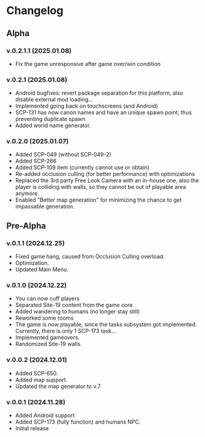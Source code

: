 # Changelog
## Alpha
### v.0.2.1.1 (2025.01.08)
- Fix the game unresponsive after game over/win condition
### v.0.2.1 (2025.01.08)
- Android bugfixes: revert package separation for this platform, also disable external mod loading...
- Implemented going back on touchscreens (and Android)
- SCP-131 has now canon names and have an unique spawn point, thus preventing duplicate spawn
- Added world name generator.
### v.0.2.0 (2025.01.07)
- Added SCP-049 (without SCP-049-2)
- Added SCP-266
- Added SCP-109 item (currently cannot use or obtain)
- Re-added occlusion culling (for better performance) with optimizations
- Replaced the 3rd party Free Look Camera with an in-house one, also the player is colliding with walls, so they cannot be out of playable area anymore.
- Enabled "Better map generation" for minimizing the chance to get impassable generation.
## Pre-Alpha
### v.0.1.1 (2024.12.25)
- Fixed game hang, caused from Occlusion Culling overload.
- Optimization.
- Updated Main Menu.
### v.0.1.0 (2024.12.22)
- You can now cuff players
- Separated Site-19 content from the game core
- Added wandering to humans (no longer stay still)
- Reworked some rooms
- The game is now playable, since the tasks subsystem got implemented. Currently, there is only 1 SCP-173 task...
- Implemented gameovers.
- Randomized Site-19 walls.
### v.0.0.2 (2024.12.01)
- Added SCP-650.
- Added map support.
- Updated the map generator to v.7
### v.0.0.1 (2024.11.28)
- Added Android support
- Added SCP-173 (fully function) and humans NPC.
- Initial release